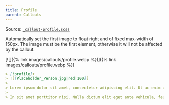 ```yaml
---
title: Profile
parent: Callouts
---
```


Source: [`_callout-profile.scss`](https://github.com/ElsaTam/obsidian-fancy-a-story/blob/main/scss/editor/callouts/_callout-profile.scss)

Automatically set the first image to float right and of fixed max-width of 150px. The image must be the first element, otherwise it will not be affected by the callout.

[![]({% link images/callouts/profile.webp %})]({% link images/callouts/profile.webp %})

```markdown
> [!profile]+
> ![[Placeholder_Person.jpg|red|100]]
> 
> Lorem ipsum dolor sit amet, consectetur adipiscing elit. Ut ac enim ut sapien imperdiet gravida. Nulla sed turpis et neque tincidunt convallis. Phasellus posuere nisi eros, non tincidunt erat tincidunt ut. Morbi blandit vehicula nisl, laoreet pellentesque enim pellentesque eu.
>
> In sit amet porttitor nisi. Nulla dictum elit eget ante vehicula, feugiat porta erat tempus. Ut efficitur tortor eget dictum placerat. Aenean eleifend ultrices nulla, ut vestibulum nisl tincidunt vel. Nulla sed sollicitudin nunc, id commodo erat.
```